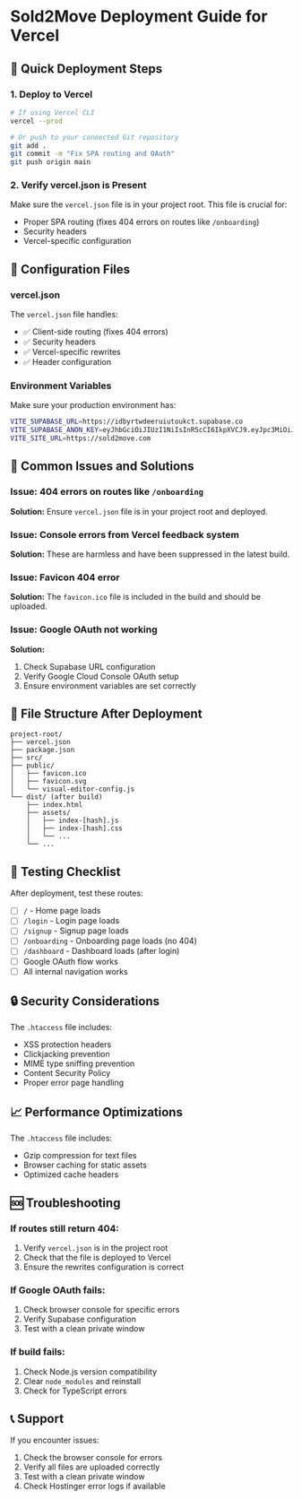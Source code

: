 # Sold2Move Deployment Guide for Vercel

## 🚀 Quick Deployment Steps

### 1. Deploy to Vercel
```bash
# If using Vercel CLI
vercel --prod

# Or push to your connected Git repository
git add .
git commit -m "Fix SPA routing and OAuth"
git push origin main
```

### 2. Verify vercel.json is Present
Make sure the `vercel.json` file is in your project root. This file is crucial for:
- Proper SPA routing (fixes 404 errors on routes like `/onboarding`)
- Security headers
- Vercel-specific configuration

## 🔧 Configuration Files

### vercel.json
The `vercel.json` file handles:
- ✅ Client-side routing (fixes 404 errors)
- ✅ Security headers
- ✅ Vercel-specific rewrites
- ✅ Header configuration

### Environment Variables
Make sure your production environment has:
```bash
VITE_SUPABASE_URL=https://idbyrtwdeeruiutoukct.supabase.co
VITE_SUPABASE_ANON_KEY=eyJhbGciOiJIUzI1NiIsInR5cCI6IkpXVCJ9.eyJpc3MiOiJzdXBhYmFzZSIsInJlZiI6ImlkYnlydHdkZWVydWl1dG91a2N0Iiwicm9sZSI6ImFub24iLCJpYXQiOjE3MzgyNTk0NjQsImV4cCI6MjA1MzgzNTQ2NH0.Hw0oJmIuDGdITM3TZkMWeXkHy53kO4i8TCJMxb6_hko
VITE_SITE_URL=https://sold2move.com
```

## 🐛 Common Issues and Solutions

### Issue: 404 errors on routes like `/onboarding`
**Solution:** Ensure `vercel.json` file is in your project root and deployed.

### Issue: Console errors from Vercel feedback system
**Solution:** These are harmless and have been suppressed in the latest build.

### Issue: Favicon 404 error
**Solution:** The `favicon.ico` file is included in the build and should be uploaded.

### Issue: Google OAuth not working
**Solution:** 
1. Check Supabase URL configuration
2. Verify Google Cloud Console OAuth setup
3. Ensure environment variables are set correctly

## 📁 File Structure After Deployment
```
project-root/
├── vercel.json
├── package.json
├── src/
├── public/
│   ├── favicon.ico
│   ├── favicon.svg
│   └── visual-editor-config.js
└── dist/ (after build)
    ├── index.html
    ├── assets/
    │   ├── index-[hash].js
    │   ├── index-[hash].css
    │   └── ...
    └── ...
```

## 🧪 Testing Checklist

After deployment, test these routes:
- [ ] `/` - Home page loads
- [ ] `/login` - Login page loads
- [ ] `/signup` - Signup page loads
- [ ] `/onboarding` - Onboarding page loads (no 404)
- [ ] `/dashboard` - Dashboard loads (after login)
- [ ] Google OAuth flow works
- [ ] All internal navigation works

## 🔒 Security Considerations

The `.htaccess` file includes:
- XSS protection headers
- Clickjacking prevention
- MIME type sniffing prevention
- Content Security Policy
- Proper error page handling

## 📈 Performance Optimizations

The `.htaccess` file includes:
- Gzip compression for text files
- Browser caching for static assets
- Optimized cache headers

## 🆘 Troubleshooting

### If routes still return 404:
1. Verify `vercel.json` is in the project root
2. Check that the file is deployed to Vercel
3. Ensure the rewrites configuration is correct

### If Google OAuth fails:
1. Check browser console for specific errors
2. Verify Supabase configuration
3. Test with a clean private window

### If build fails:
1. Check Node.js version compatibility
2. Clear `node_modules` and reinstall
3. Check for TypeScript errors

## 📞 Support

If you encounter issues:
1. Check the browser console for errors
2. Verify all files are uploaded correctly
3. Test with a clean private window
4. Check Hostinger error logs if available
